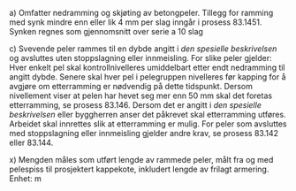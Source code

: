 a) Omfatter nedramming og skjøting av betongpeler.
Tillegg for ramming med synk mindre enn eller lik 4 mm per slag inngår i prosess 83.1451. Synken regnes som gjennomsnitt over serie a 10 slag

c) Svevende peler rammes til en dybde angitt i *den spesielle beskrivelsen* og avsluttes uten stoppslagning eller innmeisling. For slike peler gjelder:
Hver enkelt pel skal kontrollnivelleres umiddelbart etter endt nedramming til angitt dybde. Senere skal hver pel i pelegruppen nivelleres før kapping for å avgjøre om etterramming er nødvendig på dette tidspunkt.
Dersom nivellement viser at pelen har hevet seg mer enn 50 mm skal det foretas etterramming, se prosess 83.146. Dersom det er angitt i *den spesielle beskrivelsen* eller byggherren anser det påkrevet skal etterramming utføres. Arbeidet skal innrettes slik at etterramming er mulig.
For peler som avsluttes med stoppslagning eller innmeisling gjelder andre krav, se prosess 83.142 eller 83.144.

x) Mengden måles som utført lengde av rammede peler, målt fra og med pelespiss til prosjektert kappekote, inkludert lengde av frilagt armering. Enhet: m

